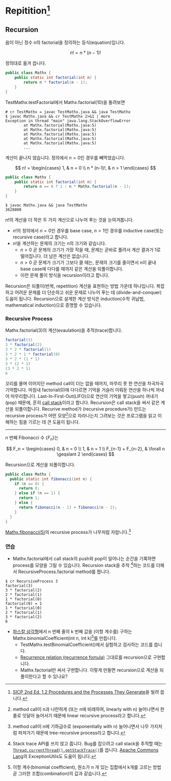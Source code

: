 # Repitition[^sicp12]

## Recursion

음이 아닌 정수 n의 factorial을 정의하는 등식(equation)입니다.

$$
n! = n * (n-1)!
$$

정의대로 옮겨 씁니다.

```java
public class Mathx {
    public static int factorial(int n) {
        return n * factorial(n - 1);
    }
}
```

TestMathx.testFactorial에서 Mathx.factorial(10)을 돌려보면

```console
# cr TestMathx = javac TestMathx.java && java TestMathx
$ javac Mathx.java && cr TestMathx 2>&1 | more
Exception in thread "main" java.lang.StackOverflowError
        at Mathx.factorial(Mathx.java:5)
        at Mathx.factorial(Mathx.java:5)
        at Mathx.factorial(Mathx.java:5)
        at Mathx.factorial(Mathx.java:5)
        at Mathx.factorial(Mathx.java:5)
        ...
```

계산이 끝나지 않습니다. 정의에서 $n=0$인 경우를 빼먹었습니다.

$$
n! =
\begin{cases}
1, & n = 0 \\
n * (n-1)!, & n > 1
\end{cases}
$$

```java
public class Mathx {
    public static int factorial(int n) {
        return n == 0 ? 1 : n * Mathx.factorial(n - 1);
    }
}
```

```console
$ javac Mathx.java && java TestMathx
3628800
```

$n!$의 계산을 더 작은 두 가지 계산으로 나누어 푸는 것을 눈여겨봅니다.
 - $n!$의 정의에서 $n=0$인 경우를 base case, $n \gt 1$인 경우를 inductive case(또는 recursive case)라고 합니다.
 - $n!$을 계산하는 문제의 크기는 n의 크기와 같습니다.
    - $n=0$ 곧 문제의 크기가 가장 작을 때, 문제는 곧바로 풀려서 계산 결과가 1로 떨어집니다. 더 남은 계산은 없습니다.
    - $n \gt 0$ 곧 문제가 크기가 그보다 클 때는, 문제의 크기를 줄이면서 n이 끝내 base case에 다다를 때까지 같은 계산을 되풀이합니다.
    - 이런 문제 풀이 방식을 recursion이라고 합니다.

Recursion은 되풀이(반복, repetition) 계산을 표현하는 방법 가운데 하나입니다. 복잡하고 어려운 문제를 더 단순하고 쉬운 문제로 나누어 푸는 데 (divide-and-conquer) 도움이 됩니다. Recursion으로 설계한 계산 방식은 induction(수학 귀납법, mathematical induction)으로 증명할 수 있습니다.

### Recursive Process

Mathx.factorial(3)의 계산(evaulation)을 추적(trace)합니다.

```java
factorial(3)
3 * factorial(2)
3 * 2 * factorial(1)
3 * 2 * 1 * factorial(0)
3 * 2 * (1 * 1)
3 * (2 * 1)
(3 * 2 * 1)
6
```

꼬리를 물며 이어지던 method call이 더는 없을 때까지, 마무리 못 한 연산을 차곡차곡 기억합니다.
마침내 factorial(0)에 다다르면 기억을 거슬러 미뤄둔 연산을 하나씩 꺼내어 마무리합니다.
Last-In-First-Out(LIFO)으로 연산의 기억을 쌓고(push) 꺼내기(pop) 때문에,
흔히 [call stack][callstack]이라고 합니다.
Recursion은 call stack을 써서 같은 계산을 되풀이합니다.
Recurive method가 (recursive  procedure가) 만드는 recursive process가 어떤 모양[^linear]으로 자라나는지 그려보는 것은 프로그램을 읽고 이해하는 힘을 기르는 데 큰 도움이 됩니다.

---

$n$ 번째 Fibonacci 수 $\{F_n\}$는

$$
F_n =
\begin{cases}
0, & n = 0 \\
1, & n = 1 \\
F_{n-1} + F_{n-2}, & \forall n \geqslant 2
\end{cases}
$$

Recursion으로 계산을 되풀이합니다.

```java
public class Mathx {
  public static int fibonacci(int n) {
    if (n == 0) {
      return 0;
    } else if (n == 1) {
      return 1;
    } else {
      return fibonacci(n - 1) + fibonacci(n - 2);
    }
  }
}
```

[Mathx.fibonacci(5)](https://mitp-content-server.mit.edu/books/content/sectbyfn/books_pres_0/6515/sicp.zip/full-text/book/book-Z-H-11.html#%_sec_1.2.2)의 recursive process가 나무처럼 자랍니다.[^tree]

### 연습

- Mathx.factorial에서 call stack의 push와 pop이 일어나는 순간을 기록하면 process를 모양을 그릴 수 있습니다. Recursion stack을 추적 [^stacktrace]하는 코드를 더해서 RecursiveProcess.factorial method를 짭니다.

```console
$ cr RecursiveProcess 3
factorial(3)
3 * factorial(2)
2 * factorial(1)
1 * factorial(0)
factorial(0) = 1
1 * factorial(0)
2 * factorial(1)
3 * factorial(2)
6
```

- [파스칼 삼각형](https://ko.wikipedia.org/wiki/파스칼의_삼각형)에서 n 번째 줄의 k 번째 값을 (이항 계수를) 구하는 Mathx.binomialCoefficient(int n, int k)[^binomialcoefficient]를 만듭니다.
    - TestMathx.testBinomialCoefficient()에서 실험하고 검사하는 코드를 씁니다.
    - [Recurrence relation (recurrence fomula)](https://math.stackexchange.com/questions/2001859/find-a-binomial-term-general-formula-for-recurrence-relation) 그대로를 recursion으로 구현합니다.
    - Mathx.factorial만 써서 구현합니다. 이렇게 만들면 recursion으로 계산을 되풀이한다고 할 수 있나요?

[callstack]:https://kdoore.gitbook.io/cs1335-java-and-processing/getting-started/recursion/recursion-call-stack

[^sicp12]: [SICP 2nd Ed. 1.2  Procedures and the Processes They Generate](https://mitp-content-server.mit.edu/books/content/sectbyfn/books_pres_0/6515/sicp.zip/full-text/book/book-Z-H-11.html#%_sec_1.2)을 빌려 씁니다.
[^linear]: method call이 n과 나란하게 (또는 n에 비례하여, linearly with n) 늘어나면서 한 줄로 잇달아 늘어서기 때문에 linear recursive process라고 합니다.
[^tree]: method call이 n에 기하급수로 (exponentially with n) 늘어나면서 나무 가지처럼 퍼져가기 때문에 tree-recursive process라고 합니다.
[^stacktrace]: Stack trace API를 쓰지 않고 풉니다. Bug를 잡으려고 call stack을 추적할 때는 [`Thread.currentThread().getStackTrace()`](https://docs.oracle.com/javase/7/docs/api/java/lang/Thread.html#getStackTrace())를 씁니다. [Apache Commons Lang](https://commons.apache.org/proper/commons-lang/javadocs/api-release/index.html)의 ExceptionUtils도 도움이 됩니다.
[^binomialcoefficient]: 이항 계수(binomial coefficient), 원소가 n 개 있는 집합에서 k개를 고르는 방법 곧 그러한 조합(combination)의 값과 같습니다.
